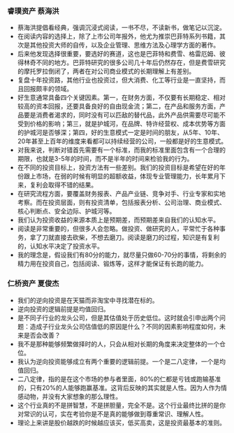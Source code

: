 ### 睿璞资产 蔡海洪
- 蔡海洪提倡看经典，强调沉浸式阅读，一书不尽，不读新书，做笔记以沉淀。
- 在阅读内容的选择上，除了上市公司年报外，他尤为推崇巴菲特系列书籍，其次是其他投资大师的自传，以及企业管理、思维方法及心理学方面的著作。
- 后来他发现选择很重要，要选好的赛道，这也是巴菲特和费雪、格雷厄姆、彼得林奇不同的地方。巴菲特研究的很多公司几十年后仍然存在，但是费雪研究的摩托罗拉倒闭了，两者在对公司商业模式的长期理解上有差别。
- 复盘十年投资路，其他行业也投资过，但大消费、化工等行业是一直坚持，而且回报颇丰的领域。
- 好生意通常具备四个关键因素。第一，在财务方面，不仅要有长期稳定、相对较高的资本回报，还要具备良好的自由现金流；第二，在产品和服务方面，产品要是消费者渴求的，同时没有可以匹敌的替代品，此外产品供需要尽可能不受到价格的影响；第三，就是护城河，在品牌、特许经营权、成本优势等方面的护城河是否够深；第四，好的生意模式一定是时间的朋友，从5年、10年、20年甚至上百年的维度来看都可以持续经营的公司，一般都是好的生意模式。
- 对我来说，判断对错首先需要有一个标准，而我的标准里面包含有一个合理的期限，也就是3-5年的时间，而不是半年的时间来检验我的行为。
- 在不同的投资目标上，投资方法有一些差别。我们的投资目标是希望在好的年份跟上市场，在弱的时候有明显的超额收益，体现专业管理能力，长年累月下来，复利会取得不错的结果。
- 在研究流程方面，要覆盖财务报表、产品产业链、竞争对手、行业专家和实地考察。而在投资层面，则有投资清单，包括报表分析、公司治理、商业模式、核心判断点、安全边际、护城河等。
- 我们认为投资收益的来源本质上是预期差，而预期差来自我们的认知水平。
- 阅读是非常重要的，但很多人会忽略。做投资、做研究的人，平常忙于各种事务，拿了刀就直接去砍柴，不想去磨刀。阅读是磨刀的过程，知识是有复利的，认知水平决定了投资水平。
- 我的理念是，假设我们有80分的能力，就尽量只做60-70分的事情，将剩余的精力用在投资自己，包括阅读、锻炼等，这样才能保证有长跑的能力。

### 仁桥资产 夏俊杰
- 我们的逆向投资是在天猫而非淘宝中寻找潜在标的。
- 逆向投资的逻辑前提是均值回归。
- 是不同子行业的龙头公司，但是其估值处于历史低位。这时就会引申出两个问题：造成子行业龙头公司估值低的原因是什么？不同的因素影响程度如何，未来是否会改善？
- 我不是那种能够频繁做择时的人，只会从相对长期的角度来决定整体的一个仓位。
- 我认为逆向投资能够成立有两个重要的逻辑前提。一个是二八定律，一个是均值回归。
- 二八定律，指的是在这个市场的参与者里面，80%的仁都是亏钱或跑输基准的，只有20%的人能够跑赢基准。这背后反映的其实就是人性。因为人作为情感动物，并没有大家想象的那么理性。
- 这个行业真的不是拼智慧，不是拼胆量，完全不是。这个行业最终比拼的是你对常识的认可，实在考验你是不是真的能够做到尊重常识、理解人性。
- 理论上来讲是股价越跌的时候越应该买，低买高卖，这是投资最基本的准则。
